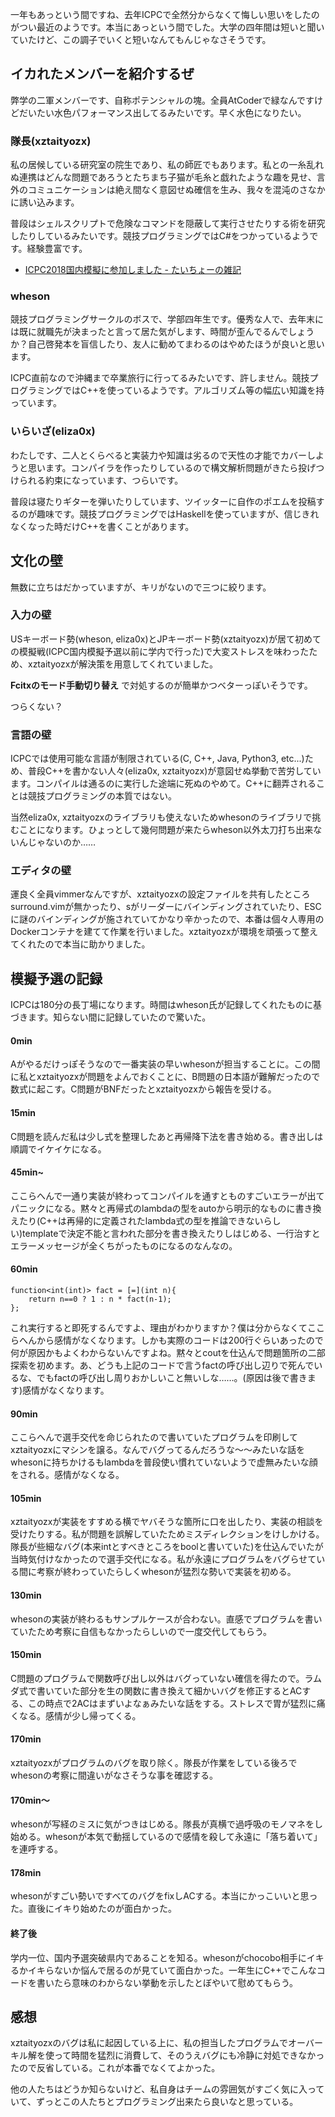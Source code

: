 一年もあっという間ですね、去年ICPCで全然分からなくて悔しい思いをしたのがつい最近のようです。本当にあっという間でした。大学の四年間は短いと聞いていたけど、この調子でいくと短いなんてもんじゃなさそうです。

## イカれたメンバーを紹介するぜ

弊学の二軍メンバーです、自称ポテンシャルの塊。全員AtCoderで緑なんですけどだいたい水色パフォーマンス出してるみたいです。早く水色になりたい。

### 隊長(xztaityozx)

私の居候している研究室の院生であり、私の師匠でもあります。私との一糸乱れぬ連携はどんな問題であろうとたちまち子猫が毛糸と戯れたような趣を見せ、言外のコミュニケーションは絶え間なく意図せぬ確信を生み、我々を混沌のさなかに誘い込みます。

普段はシェルスクリプトで危険なコマンドを隠蔽して実行させたりする術を研究したりしているみたいです。競技プログラミングではC#をつかっているようです。経験豊富です。

- [ICPC2018国内模擬に参加しました - たいちょーの雑記](http://xztaityozx.hatenablog.com/entry/2018/07/02/235222)

### wheson

競技プログラミングサークルのボスで、学部四年生です。優秀な人で、去年末には既に就職先が決まったと言って居た気がします、時間が歪んでるんでしょうか？自己啓発本を盲信したり、友人に勧めてまわるのはやめたほうが良いと思います。

ICPC直前なので沖縄まで卒業旅行に行ってるみたいです、許しません。競技プログラミングではC++を使っているようです。アルゴリズム等の幅広い知識を持っています。

### いらいざ(eliza0x)

わたしです、二人とくらべると実装力や知識は劣るので天性の才能でカバーしようと思います。コンパイラを作ったりしているので構文解析問題がきたら投げつけられる約束になっています、つらいです。

普段は寝たりギターを弾いたりしています、ツイッターに自作のポエムを投稿するのが趣味です。競技プログラミングではHaskellを使っていますが、信じきれなくなった時だけC++を書くことがあります。

## 文化の壁

無数に立ちはだかっていますが、キリがないので三つに絞ります。

### 入力の壁

USキーボード勢(wheson, eliza0x)とJPキーボード勢(xztaityozx)が居て初めての模擬戦(ICPC国内模擬予選以前に学内で行った)で大変ストレスを味わったため、xztaityozxが解決策を用意してくれていました。

**Fcitxのモード手動切り替え** で対処するのが簡単かつベターっぽいそうです。

つらくない？

### 言語の壁

ICPCでは使用可能な言語が制限されている(C, C++, Java, Python3, etc...)ため、普段C++を書かない人々(eliza0x, xztaityozx)が意図せぬ挙動で苦労しています。コンパイルは通るのに実行した途端に死ぬのやめて。C++に翻弄されることは競技プログラミングの本質ではない。

当然eliza0x, xztaityozxのライブラリも使えないためwhesonのライブラリで挑むことになります。ひょっとして幾何問題が来たらwheson以外太刀打ち出来ないんじゃないのか……

### エディタの壁

運良く全員vimmerなんですが、xztaityozxの設定ファイルを共有したところsurround.vimが無かったり、sがリーダーにバインディングされていたり、ESCに謎のバインディングが施されていてかなり辛かったので、本番は個々人専用のDockerコンテナを建てて作業を行いました。xztaityozxが環境を頑張って整えてくれたので本当に助かりました。

## 模擬予選の記録

ICPCは180分の長丁場になります。時間はwheson氏が記録してくれたものに基づきます。知らない間に記録していたので驚いた。

#### 0min

Aがやるだけっぽそうなので一番実装の早いwhesonが担当することに。この間に私とxztaityozxが問題をよんでおくことに、B問題の日本語が難解だったので数式に起こす。C問題がBNFだったとxztaityozxから報告を受ける。

#### 15min

C問題を読んだ私は少し式を整理したあと再帰降下法を書き始める。書き出しは順調でイケイケになる。

#### 45min~

ここらへんで一通り実装が終わってコンパイルを通すとものすごいエラーが出てパニックになる。黙々と再帰式のlambdaの型をautoから明示的なものに書き換えたり(C++は再帰的に定義されたlambda式の型を推論できないらしい)templateで決定不能と言われた部分を書き換えたりしはじめる、一行治すとエラーメッセージが全くちがったものになるのなんなの。

#### 60min

```
function<int(int)> fact = [=](int n){
    return n==0 ? 1 : n * fact(n-1);
};
```

これ実行すると即死するんですよ、理由がわかりますか？僕は分からなくてここらへんから感情がなくなります。しかも実際のコードは200行ぐらいあったので何が原因かもよくわからないんですよね。黙々とcoutを仕込んで問題箇所の二部探索を初めます。あ、どうも上記のコードで言うfactの呼び出し辺りで死んでいるな、でもfactの呼び出し周りおかしいこと無いしな……。(原因は後で書きます)感情がなくなります。

#### 90min

ここらへんで選手交代を命じられたので書いていたプログラムを印刷してxztaityozxにマシンを譲る。なんでバグってるんだろうな〜〜みたいな話をwhesonに持ちかけるもlambdaを普段使い慣れていないようで虚無みたいな顔をされる。感情がなくなる。

#### 105min

xztaityozxが実装をすすめる横でヤバそうな箇所に口を出したり、実装の相談を受けたりする。私が問題を誤解していたためミスディレクションをけしかける。隊長が些細なバグ(本来intとすべきところをboolと書いていた)を仕込んでいたが当時気付けなかったので選手交代になる。私が永遠にプログラムをバグらせている間に考察が終わっていたらしくwhesonが猛烈な勢いで実装を初める。

#### 130min

whesonの実装が終わるもサンプルケースが合わない。直感でプログラムを書いていたため考察に自信もなかったらしいので一度交代してもらう。

#### 150min

C問題のプログラムで関数呼び出し以外はバグっていない確信を得たので。ラムダ式で書いていた部分を生の関数に書き換えて細かいバグを修正するとACする、この時点で2ACはまずいよなぁみたいな話をする。ストレスで胃が猛烈に痛くなる。感情が少し帰ってくる。

#### 170min

xztaityozxがプログラムのバグを取り除く。隊長が作業をしている後ろでwhesonの考察に間違いがなさそうな事を確認する。

#### 170min〜

whesonが写経のミスに気がつきはじめる。隊長が真横で過呼吸のモノマネをし始める。whesonが本気で動揺しているので感情を殺して永遠に「落ち着いて」を連呼する。

#### 178min

whesonがすごい勢いですべてのバグをfixしACする。本当にかっこいいと思った。直後にイキり始めたのが面白かった。

#### 終了後

学内一位、国内予選突破県内であることを知る。whesonがchocobo相手にイキるかイキらないか悩んで居るのが見ていて面白かった。一年生にC++でこんなコードを書いたら意味のわからない挙動を示したとぼやいて慰めてもらう。

## 感想

xztaityozxのバグは私に起因している上に、私の担当したプログラムでオーバーキル解を使って時間を猛烈に消費して、そのうえバグにも冷静に対処できなかったので反省している。これが本番でなくてよかった。

他の人たちはどうか知らないけど、私自身はチームの雰囲気がすごく気に入っていて、ずっとこの人たちとプログラミング出来たら良いなと思っている。

